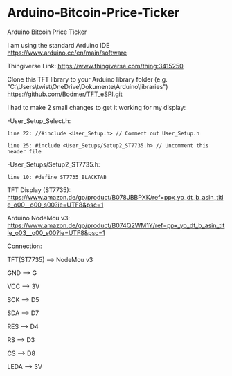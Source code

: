 # Arduino-Bitcoin-Price-Ticker
Arduino Bitcoin Price Ticker

I am using the standard Arduino IDE
https://www.arduino.cc/en/main/software

Thingiverse Link:
https://www.thingiverse.com/thing:3415250
	
  Clone this TFT library to your Arduino library folder (e.g. "C:\Users\twist\OneDrive\Dokumente\Arduino\libraries")
  https://github.com/Bodmer/TFT_eSPI.git

  I had to make 2 small changes to get it working for my display:
  
  -User_Setup_Select.h:
  
    line 22: //#include <User_Setup.h> // Comment out User_Setup.h
    
    line 25: #include <User_Setups/Setup2_ST7735.h> // Uncomment this header file
  
	
  -User_Setups/Setup2_ST7735.h:
  
    line 10: #define ST7735_BLACKTAB
  


TFT Display (ST7735):
https://www.amazon.de/gp/product/B078JBBPXK/ref=ppx_yo_dt_b_asin_title_o00__o00_s00?ie=UTF8&psc=1

Arduino NodeMcu v3:
https://www.amazon.de/gp/product/B074Q2WM1Y/ref=ppx_yo_dt_b_asin_title_o03__o00_s00?ie=UTF8&psc=1

Connection:

TFT(ST7735) -->	NodeMcu v3

GND		      -->   G

VCC		      -->	  3V

SCK		      -->	  D5

SDA		      -->	  D7

RES		      -->	  D4

RS		      -->	  D3

CS		      -->	  D8

LEDA	      -->	  3V

